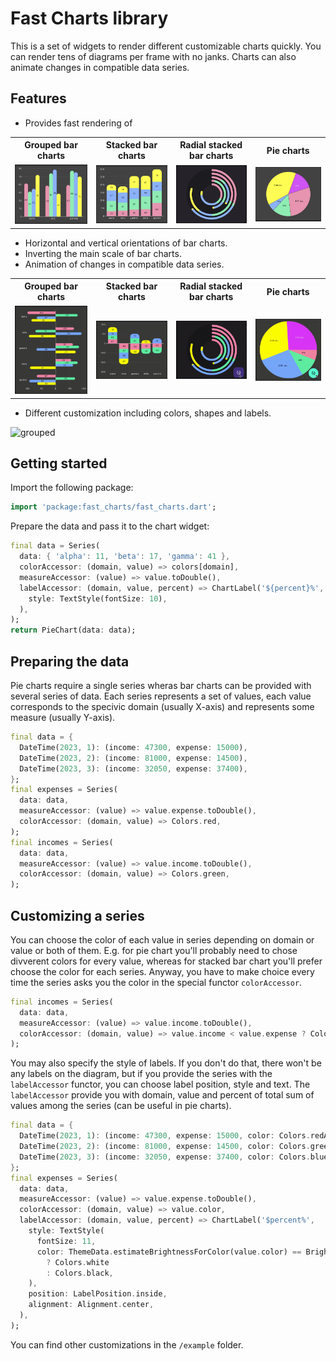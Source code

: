 # Fast Charts library
This is a set of widgets to render different customizable charts quickly. You can render tens of diagrams per frame with no janks. Charts can also animate changes in compatible data series.

## Features
- Provides fast rendering of
<table>
  <tr>
    <th>Grouped bar charts</th>
    <th>Stacked bar charts</th>
    <th>Radial stacked bar charts</th>
    <th>Pie charts</th>
  </tr>
  <tr>
    <td><img width="250" alt="grouped" src="https://raw.githubusercontent.com/darkstarx/fast_charts/main/media/grouped.png"></td>
    <td><img width="250" alt="stacked" src="https://raw.githubusercontent.com/darkstarx/fast_charts/main/media/stacked.png"></td>
    <td><img width="250" alt="radial" src="https://raw.githubusercontent.com/darkstarx/fast_charts/main/media/radial.png"></td>
    <td><img width="250" alt="pie" src="https://raw.githubusercontent.com/darkstarx/fast_charts/main/media/pie.png"></td>
  </tr>
</table>

- Horizontal and vertical orientations of bar charts.
- Inverting the main scale of bar charts.
- Animation of changes in compatible data series.
<table>
  <tr>
    <th>Grouped bar charts</th>
    <th>Stacked bar charts</th>
    <th>Radial stacked bar charts</th>
    <th>Pie charts</th>
  </tr>
  <tr>
    <td><img width="250" alt="grouped" src="https://raw.githubusercontent.com/darkstarx/fast_charts/main/media/anim/grouped.gif"></td>
    <td><img width="250" alt="stacked" src="https://raw.githubusercontent.com/darkstarx/fast_charts/main/media/anim/stacked.gif"></td>
    <td><img width="250" alt="radial" src="https://raw.githubusercontent.com/darkstarx/fast_charts/main/media/anim/radial.gif"></td>
    <td><img width="250" alt="pie" src="https://raw.githubusercontent.com/darkstarx/fast_charts/main/media/anim/pie.gif"></td>
  </tr>
</table>

- Different customization including colors, shapes and labels.

<img width="250" alt="grouped" src="https://raw.githubusercontent.com/darkstarx/fast_charts/main/media/customization.gif">


## Getting started

Import the following package:
```dart
import 'package:fast_charts/fast_charts.dart';
```
Prepare the data and pass it to the chart widget:
```dart
final data = Series(
  data: { 'alpha': 11, 'beta': 17, 'gamma': 41 },
  colorAccessor: (domain, value) => colors[domain],
  measureAccessor: (value) => value.toDouble(),
  labelAccessor: (domain, value, percent) => ChartLabel('${percent}%',
    style: TextStyle(fontSize: 10),
  ),
);
return PieChart(data: data);
```

## Preparing the data

Pie charts require a single series wheras bar charts can be provided with several series of data. Each series represents a set of values, each value corresponds to the specivic domain (usually X-axis) and represents some measure (usually Y-axis).
```dart
final data = {
  DateTime(2023, 1): (income: 47300, expense: 15000),
  DateTime(2023, 2): (income: 81000, expense: 14500),
  DateTime(2023, 3): (income: 32050, expense: 37400),
};
final expenses = Series(
  data: data,
  measureAccessor: (value) => value.expense.toDouble(),
  colorAccessor: (domain, value) => Colors.red,
);
final incomes = Series(
  data: data,
  measureAccessor: (value) => value.income.toDouble(),
  colorAccessor: (domain, value) => Colors.green,
);
```

## Customizing a series

You can choose the color of each value in series depending on domain or value or both of them. E.g. for pie chart you'll probably need to chose divverent colors for every value, whereas for stacked bar chart you'll prefer choose the color for each series. Anyway, you have to make choice every time the series asks you the color in the special functor `colorAccessor`.
```dart
final incomes = Series(
  data: data,
  measureAccessor: (value) => value.income.toDouble(),
  colorAccessor: (domain, value) => value.income < value.expense ? Colors.amber : Colors.green,
);
```

You may also specify the style of labels. If you don't do that, there won't be any labels on the diagram, but if you provide the series with the `labelAccessor` functor, you can choose label position, style and text. The `labelAccessor` provide you with domain, value and percent of total sum of values among the series (can be useful in pie charts).
```dart
final data = {
  DateTime(2023, 1): (income: 47300, expense: 15000, color: Colors.redAccent),
  DateTime(2023, 2): (income: 81000, expense: 14500, color: Colors.greenAccent),
  DateTime(2023, 3): (income: 32050, expense: 37400, color: Colors.blueAccent),
};
final expenses = Series(
  data: data,
  measureAccessor: (value) => value.expense.toDouble(),
  colorAccessor: (domain, value) => value.color,
  labelAccessor: (domain, value, percent) => ChartLabel('$percent%',
    style: TextStyle(
      fontSize: 11,
      color: ThemeData.estimateBrightnessForColor(value.color) == Brightness.dark
        ? Colors.white
        : Colors.black,
    ),
    position: LabelPosition.inside,
    alignment: Alignment.center,
  ),
);
```

You can find other customizations in the `/example` folder.
